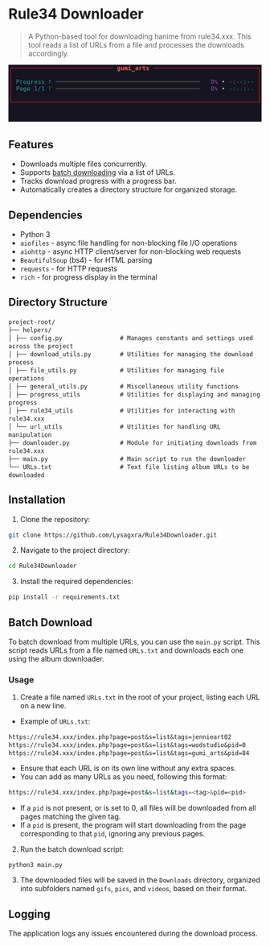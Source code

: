 # Rule34 Downloader

> A Python-based tool for downloading hanime from rule34.xxx. This tool reads a list of URLs from a file and processes the downloads accordingly.

![Demo](https://github.com/Lysagxra/Rule34Downloader/blob/1bbdafa235a84521a57adddeedf37b736a6c77fe/misc/Demo.gif)

## Features

- Downloads multiple files concurrently.
- Supports [batch downloading](https://github.com/Lysagxra/Rule34Downloader/tree/main?tab=readme-ov-file#batch-download) via a list of URLs.
- Tracks download progress with a progress bar.
- Automatically creates a directory structure for organized storage.

## Dependencies

- Python 3
- `aiofiles` - async file handling for non-blocking file I/O operations
- `aiohttp` - async HTTP client/server for non-blocking web requests
- `BeautifulSoup` (bs4) - for HTML parsing
- `requests` - for HTTP requests
- `rich` - for progress display in the terminal

## Directory Structure

```
project-root/
├── helpers/
│ ├── config.py                # Manages constants and settings used across the project
│ ├── download_utils.py        # Utilities for managing the download process
│ ├── file_utils.py            # Utilities for managing file operations
│ ├── general_utils.py         # Miscellaneous utility functions
│ ├── progress_utils           # Utilities for displaying and managing progress
│ ├── rule34_utils             # Utilities for interacting with rule34.xxx
│ └── url_utils                # Utilities for handling URL manipulation
├── downloader.py              # Module for initiating downloads from rule34.xxx
├── main.py                    # Main script to run the downloader
└── URLs.txt                   # Text file listing album URLs to be downloaded
```

## Installation

1. Clone the repository:

```bash
git clone https://github.com/Lysagxra/Rule34Downloader.git
```

2. Navigate to the project directory:

```bash
cd Rule34Downloader
```

3. Install the required dependencies:

```bash
pip install -r requirements.txt
```

## Batch Download

To batch download from multiple URLs, you can use the `main.py` script. This script reads URLs from a file named `URLs.txt` and downloads each one using the album downloader.

### Usage

1. Create a file named `URLs.txt` in the root of your project, listing each URL on a new line.

- Example of `URLs.txt`:

```
https://rule34.xxx/index.php?page=post&s=list&tags=jennieart02
https://rule34.xxx/index.php?page=post&s=list&tags=wodstudio&pid=0
https://rule34.xxx/index.php?page=post&s=list&tags=gumi_arts&pid=84
```

- Ensure that each URL is on its own line without any extra spaces.
- You can add as many URLs as you need, following this format:

```bash
https://rule34.xxx/index.php?page=post&s=list&tags=<tag>&pid=<pid>
```

- If a `pid` is not present, or is set to 0, all files will be downloaded from all pages matching the given tag.
- If a `pid` is present, the program will start downloading from the page corresponding to that `pid`, ignoring any previous pages.

2. Run the batch download script:

```
python3 main.py
```

3. The downloaded files will be saved in the `Downloads` directory, organized into subfolders named `gifs`, `pics`, and `videos`, based on their format.

## Logging

The application logs any issues encountered during the download process.
